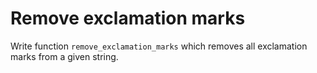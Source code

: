 # Remove exclamation marks

Write function `remove_exclamation_marks` which removes all exclamation marks from a given string.
